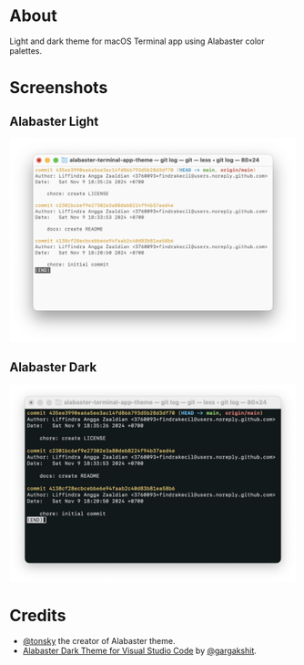 # About

Light and dark theme for macOS Terminal app using Alabaster color palettes.

# Screenshots

## Alabaster Light

![git log result in light variant](screenshot-light.png)

## Alabaster Dark

![git log result in dark variant](screenshot-dark.png)

# Credits

- [@tonsky](https://github.com/tonsky) the creator of Alabaster theme.
- [Alabaster Dark Theme for Visual Studio Code](https://github.com/gargakshit/vscode-theme-alabaster-dark) by [@gargakshit](https://github.com/gargakshit/vscode-theme-alabaster-dark).
